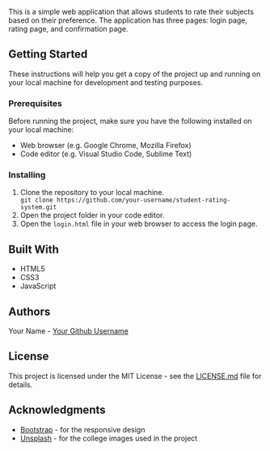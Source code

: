 <p>
  This is a simple web application that allows students to rate their subjects based on their preference. The application has three pages: login page, rating page, and confirmation page.
</p>

<h2>Getting Started</h2>

<p>
  These instructions will help you get a copy of the project up and running on your local machine for development and testing purposes.
</p>

<h3>Prerequisites</h3>

<p>
  Before running the project, make sure you have the following installed on your local machine:
</p>

<ul>
  <li>Web browser (e.g. Google Chrome, Mozilla Firefox)</li>
  <li>Code editor (e.g. Visual Studio Code, Sublime Text)</li>
</ul>

<h3>Installing</h3>

<ol>
  <li>Clone the repository to your local machine.</li>
  <code>git clone https://github.com/your-username/student-rating-system.git</code>
  <li>Open the project folder in your code editor.</li>
  <li>Open the <code>login.html</code> file in your web browser to access the login page.</li>
</ol>

<h2>Built With</h2>

<ul>
  <li>HTML5</li>
  <li>CSS3</li>
  <li>JavaScript</li>
</ul>

<h2>Authors</h2>

<p>
  Your Name - <a href="https://github.com/your-username">Your Github Username</a>
</p>

<h2>License</h2>

<p>
  This project is licensed under the MIT License - see the <a href="LICENSE.md">LICENSE.md</a> file for details.
</p>

<h2>Acknowledgments</h2>

<ul>
  <li><a href="https://getbootstrap.com/">Bootstrap</a> - for the responsive design</li>
  <li><a href="https://unsplash.com/">Unsplash</a> - for the college images used in the project</li>
</ul>
</body>
</html>
